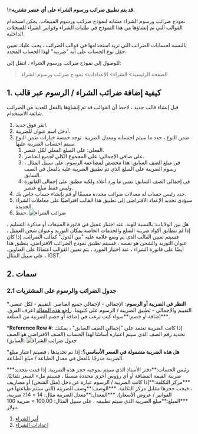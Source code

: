 \n**قد يتم تطبيق ضرائب ورسوم الشراء على أي عنصر تشتريه.**

نموذج ضرائب ورسوم الشراء مشابه لنموذج ضرائب ورسوم المبيعات. يمكن استخدام القوالب التي تم إنشاؤها من هذا النموذج في طلبات الشراء وفواتير الشراء للسجلات الداخلية.

بالنسبة لحسابات الضرائب التي تريد استخدامها في قوالب الضرائب ، يجب عليك تعيين حقل نوع الحساب على أنه "ضريبة" لهذا الحساب المحدد.

للوصول إلى نموذج ضرائب ورسوم الشراء ، انتقل إلى:

> الصفحة الرئيسية> الشراء> الإعدادات> نموذج ضرائب ورسوم الشراء

## 1. كيفية إضافة ضرائب الشراء / الرسوم عبر قالب

قبل إنشاء قالب جديد ، لاحظ أن القوالب قد تم إنشاؤها بالفعل للعديد من الضرائب شائعة الاستخدام.

1. انقر فوق جديد.
2. أدخل اسم عنوان للضريبة.
3. ضمن النوع ، حدد ما سيتم احتسابه ومعدل الضريبة. توجد خمسة خيارات ضمن النوع سيتم احتساب الضريبة عليها.
    1. الفعلي: على المبلغ الفعلي لكل عنصر.
    2. على صافي الإجمالي: على المجموع الكلي لجميع العناصر.
    3. في مبلغ الصف السابق: هذا مخصص لمضاعفة الرسوم. على سبيل المثال ، رسوم الضريبة على المبلغ الذي تم تطبيق الضريبة عليه بالفعل في الصف السابق.
    4. في إجمالي الصف السابق: نفس ما ورد أعلاه ولكنه مطبق على إجمالي الفاتورة وليس فقط مبلغ عنصر.
4. حدد رئيس حساب له معدلات ضرائب محددة مسبقًا أو قم بإنشاء حساب خاص بك.
5. سيؤدي تحديد الإعداد الافتراضي إلى تطبيق هذا القالب افتراضيًا على معاملات الشراء الجديدة.
6. حفظ. ![ضرائب الشراء](https://docs.erpnext.com/files/purchase-taxes.png)

هل بين الولايات: بالنسبة للهند. عند اختيار عميل في فاتورة المبيعات أو مذكرة التسليم ، إذا لم تتطابق أكواد ضريبة السلع والخدمات الخاصة بمكان التوريد وعنوان شحن العميل ، فسيتم تعيين القالب الذي تم وضع علامة عليه "بين الدول" كقالب الضرائب. إذا كان عنوان التوريد والشحن هو نفسه ، فسيتم تطبيق نموذج الضرائب الافتراضي. ينطبق هذا أيضًا على فاتورة الشراء ، عند اختيار المورد ، يتم تعيين القوالب اعتمادًا على العناوين. على سبيل المثال ، IGST.

## 2. سمات

### 2.1 جدول الضرائب والرسوم على المشتريات

***النظر في الضريبة أو الرسوم**: الإجمالي - لإجمالي جميع العناصر. التقييم - لكل عنصر. التقييم والإجمالي - تطبيق الضريبة / الرسوم على كليهما. [راجع هذه المقالة](https://docs.erpnext.com/docs/v13/user/manual/en/accounts/articles/difference-in-total-and-valuation-in-tax-and-charges) اعرف الفرق.
***إضافة أو خصم:**سواء كنت ترغب في إضافة أو خصم الضريبة من السلعة.
    
***Reference Row #**: إذا كانت الضريبة تعتمد على "إجمالي الصف السابق" ، يمكنك تحديد رقم الصف الذي سيتم اعتباره أساسًا لهذا الحساب (الصف الافتراضي هو الصف السابق). ![جدول ضرائب الشراء](https://docs.erpnext.com/files/purchase-taxes-table.png)
    
***هل هذه الضريبة مشمولة في السعر الأساسي؟**: إذا تم تحديدها ، فسيتم اعتبار مبلغ الضريبة مدرجًا بالفعل في معدل الطباعة / مبلغ الطباعة.
    
***رئيس الحساب:**دفتر الأستاذ الذي سيتم بموجبه حجز هذه الضريبة. إذا قمت بتحديد ضريبة القيمة المضافة أو أي رؤوس أخرى محددة مسبقًا ، فسيتم ملء السعر تلقائيًا.
***مركز التكلفة:**إذا كانت الضريبة / الرسوم عبارة عن دخل (مثل الشحن) أو مصاريف ، فيجب حجزها مقابل مركز التكلفة.
***الوصف:**وصف الضريبة (التي ستتم طباعتها في الفواتير / عروض الأسعار).
***المعدل:**معدل الضريبة مثال: 14 = 14٪ ضريبة.
***المبلغ:**مبلغ الضريبة الذي سيتم تطبيقه ، على سبيل المثال: 100.00 = ضريبة 100 دولار.

1. [أمر الشراء](https://docs.erpnext.com/docs/v13/user/manual/en/buying/purchase-order)
2. [إعدادات الشراء](https://docs.erpnext.com/docs/v13/user/manual/en/buying/buying-settings)